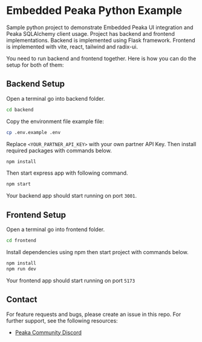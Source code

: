 # Embedded Peaka Python Example

Sample python project to demonstrate Embedded Peaka UI integration and Peaka SQLAlchemy client usage.
Project has backend and frontend implementations. Backend is implemented using Flask framework.
Frontend is implemented with vite, react, tailwind and radix-ui.

You need to run backend and frontend together. Here is how you can do the setup for both of them:

## Backend Setup

Open a terminal go into backend folder.

```bash
cd backend
```

Copy the environment file example file:

```bash
cp .env.example .env
```

Replace `<YOUR_PARTNER_API_KEY>` with your own partner API Key. Then install required packages with commands below.

```bash
npm install
```

Then start express app with following command.

```bash
npm start
```

Your backend app should start running on port `3001`.

## Frontend Setup

Open a terminal go into frontend folder.

```bash
cd frontend
```

Install dependencies using npm then start project with commands below.

```bash
npm install
npm run dev
```

Your frontend app should start running on port `5173`

## Contact

For feature requests and bugs, please create an issue in this repo. For further support, see the following resources:

- [Peaka Community Discord](https://discord.com/invite/peaka)
